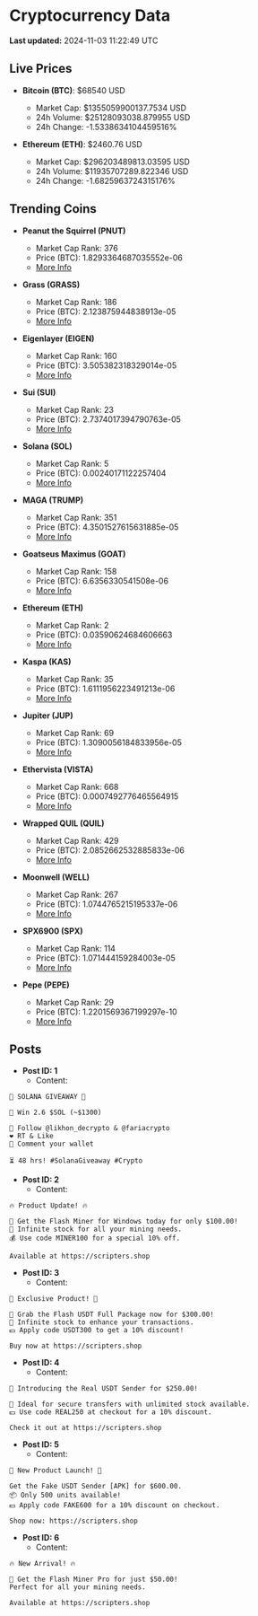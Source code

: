 # Cryptocurrency Data

**Last updated:** 2024-11-03 11:22:49 UTC

## Live Prices
- **Bitcoin (BTC)**: $68540 USD
  - Market Cap: $1355059900137.7534 USD
  - 24h Volume: $25128093038.879955 USD
  - 24h Change: -1.5338634104459516%

- **Ethereum (ETH)**: $2460.76 USD
  - Market Cap: $296203489813.03595 USD
  - 24h Volume: $11935707289.822346 USD
  - 24h Change: -1.6825963724315176%

## Trending Coins
- **Peanut the Squirrel (PNUT)**
  - Market Cap Rank: 376
  - Price (BTC): 1.8293364687035552e-06
  - [More Info](https://www.coingecko.com/en/coins/peanut-the-squirrel)

- **Grass (GRASS)**
  - Market Cap Rank: 186
  - Price (BTC): 2.123875944838913e-05
  - [More Info](https://www.coingecko.com/en/coins/grass)

- **Eigenlayer (EIGEN)**
  - Market Cap Rank: 160
  - Price (BTC): 3.505382318329014e-05
  - [More Info](https://www.coingecko.com/en/coins/eigenlayer)

- **Sui (SUI)**
  - Market Cap Rank: 23
  - Price (BTC): 2.7374017394790763e-05
  - [More Info](https://www.coingecko.com/en/coins/sui)

- **Solana (SOL)**
  - Market Cap Rank: 5
  - Price (BTC): 0.00240171122257404
  - [More Info](https://www.coingecko.com/en/coins/solana)

- **MAGA (TRUMP)**
  - Market Cap Rank: 351
  - Price (BTC): 4.3501527615631885e-05
  - [More Info](https://www.coingecko.com/en/coins/maga)

- **Goatseus Maximus (GOAT)**
  - Market Cap Rank: 158
  - Price (BTC): 6.6356330541508e-06
  - [More Info](https://www.coingecko.com/en/coins/goatseus-maximus)

- **Ethereum (ETH)**
  - Market Cap Rank: 2
  - Price (BTC): 0.03590624684606663
  - [More Info](https://www.coingecko.com/en/coins/ethereum)

- **Kaspa (KAS)**
  - Market Cap Rank: 35
  - Price (BTC): 1.6111956223491213e-06
  - [More Info](https://www.coingecko.com/en/coins/kaspa)

- **Jupiter (JUP)**
  - Market Cap Rank: 69
  - Price (BTC): 1.3090056184833956e-05
  - [More Info](https://www.coingecko.com/en/coins/jupiter)

- **Ethervista (VISTA)**
  - Market Cap Rank: 668
  - Price (BTC): 0.0007492776465564915
  - [More Info](https://www.coingecko.com/en/coins/ethervista)

- **Wrapped QUIL (QUIL)**
  - Market Cap Rank: 429
  - Price (BTC): 2.0852662532885833e-06
  - [More Info](https://www.coingecko.com/en/coins/wrapped-quil)

- **Moonwell (WELL)**
  - Market Cap Rank: 267
  - Price (BTC): 1.0744765215195337e-06
  - [More Info](https://www.coingecko.com/en/coins/moonwell)

- **SPX6900 (SPX)**
  - Market Cap Rank: 114
  - Price (BTC): 1.071444159284003e-05
  - [More Info](https://www.coingecko.com/en/coins/spx6900)

- **Pepe (PEPE)**
  - Market Cap Rank: 29
  - Price (BTC): 1.2201569367199297e-10
  - [More Info](https://www.coingecko.com/en/coins/pepe)

## Posts
- **Post ID: 1**
  - Content:
```
🚀 SOLANA GIVEAWAY 🚀

🎁 Win 2.6 $SOL (~$1300)

🤝 Follow @likhon_decrypto & @fariacrypto
❤️ RT & Like
💬 Comment your wallet

⏳ 48 hrs! #SolanaGiveaway #Crypto
```

- **Post ID: 2**
  - Content:
```
🔥 Product Update! 🔥

🚀 Get the Flash Miner for Windows today for only $100.00!
🔋 Infinite stock for all your mining needs.
💰 Use code MINER100 for a special 10% off.

Available at https://scripters.shop
```

- **Post ID: 3**
  - Content:
```
🎁 Exclusive Product! 🎁

💸 Grab the Flash USDT Full Package now for $300.00!
🎉 Infinite stock to enhance your transactions.
💵 Apply code USDT300 to get a 10% discount!

Buy now at https://scripters.shop
```

- **Post ID: 4**
  - Content:
```
💎 Introducing the Real USDT Sender for $250.00!

💼 Ideal for secure transfers with unlimited stock available.
💵 Use code REAL250 at checkout for a 10% discount.

Check it out at https://scripters.shop
```

- **Post ID: 5**
  - Content:
```
🚀 New Product Launch! 🚀

Get the Fake USDT Sender [APK] for $600.00.
📦 Only 500 units available!
💵 Apply code FAKE600 for a 10% discount on checkout.

Shop now: https://scripters.shop
```

- **Post ID: 6**
  - Content:
```
🔥 New Arrival! 🔥

💸 Get the Flash Miner Pro for just $50.00!
Perfect for all your mining needs.

Available at https://scripters.shop
```

